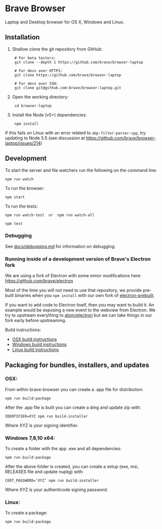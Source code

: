# Brave Browser

Laptop and Desktop browser for OS X, Windows and Linux.

## Installation

1. Shallow clone the git repository from GitHub:
        
        # For beta testers:
        git clone --depth 1 https://github.com/brave/browser-laptop
        
        # For devs over HTTPS:
        git clone https://github.com/brave/browser-laptop

        # For devs over SSH:
        git clone git@github.com:brave/browser-laptop.git

2. Open the working directory:

        cd browser-laptop

3. Install the Node (v5+) dependencies:

        npm install

If this fails on Linux with an error related to `abp-filter-parser-cpp`, try updating to Node 5.5 (see discussion at https://github.com/brave/browser-laptop/issues/214)

## Development

To start the server and file watchers run the following on the command line:

    npm run watch

To run the browser:

    npm start

To run the tests:

    npm run watch-test  or  npm run watch-all

    npm test


### Debugging

See [docs/debugging.md](docs/debugging.md) for information on debugging.

### Running inside of a development version of Brave's Electron fork

We are using a fork of Electron with some minor modifications here: https://github.com/brave/electron

Most of the time you will not need to use that repository, we provide pre-built binaries when you `npm install` with our own fork of [electron-prebuilt](https://github.com/brave/electron-prebuilt).

If you want to add code to Electron itself, then you may want to build it.  An example would be exposing a new event to the webview from Electron.   We try to upstream everything to [atom/electron](https://github.com/atom/electron) but we can take things in our fork early before upstreaming.

Build instructions:
- [OSX build instructions](https://github.com/brave/electron/blob/master/docs/development/build-instructions-osx.md)
- [Windows build instructions](https://github.com/brave/electron/blob/master/docs/development/build-instructions-windows.md)
- [Linux build instructions](https://github.com/brave/electron/blob/master/docs/development/build-instructions-linux.md)

## Packaging for bundles, installers, and updates

### OSX:

From within brave-browser you can create a .app file for distribution:

    npm run build-package

After the .app file is built you can create a dmg and update zip with:

    IDENTIFIER=XYZ npm run build-installer

Where XYZ is your signing identifier.

### Windows 7,8,10 x64:

To create a folder with the app .exe and all dependencies:

    npm run build-package

After the above folder is created, you can create a setup (exe, msi, RELEASES file and update nupkg) with:

    CERT_PASSWORD=‘XYZ’ npm run build-installer

  Where XYZ is your authenticode signing password.

### Linux:

To create a package:

    npm run build-package
